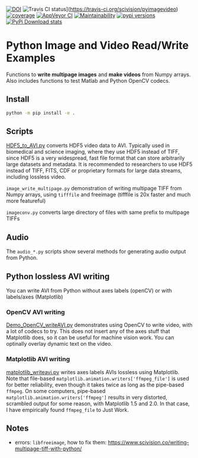 [![DOI](https://zenodo.org/badge/30741849.svg)](https://zenodo.org/badge/latestdoi/30741849)
 ![Travis CI status](https://travis-ci.org/scivision/pyimagevideo.svg?branch=master)](https://travis-ci.org/scivision/pyimagevideo)
[![coverage](https://coveralls.io/repos/github/scivision/pyimagevideo/badge.svg?branch=master)](https://coveralls.io/github/scivision/pyimagevideo?branch=master)
[![AppVeyor CI](https://ci.appveyor.com/api/projects/status/b55xigknwgd8m0y7?svg=true)](https://ci.appveyor.com/project/scivision/pyimagevideo)
[![Maintainability](https://api.codeclimate.com/v1/badges/f9bdbab86e37a3680cfe/maintainability)](https://codeclimate.com/github/scivision/pyimagevideo/maintainability)
[![pypi versions](https://img.shields.io/pypi/pyversions/pyimagevideo.svg)](https://pypi.python.org/pypi/pyimagevideo)
[![PyPi Download stats](http://pepy.tech/badge/pyimagevideo)](http://pepy.tech/project/pyimagevideo)

# Python Image and Video Read/Write Examples

Functions to **write multipage images** and **make videos** from Numpy arrays.
Also includes functions to test Matlab and Python OpenCV codecs.

## Install

```sh
python -m pip install -e .
```

## Scripts


[HDF5_to_AVI.py](./HDF5_to_AVI.py) converts HDF5 video data to AVI.
Typically used in biomedical and science imaging, where they use HDF5 instead of TIFF,
since HDF5 is a very widespread, fast file format that can store arbitrarily large datasets and metadata.
It is recommended to researchers to use HDF5 instead of TIFF, FITS, CDF or proprietary
formats for large data streams, including lossless video.

`image_write_multipage.py` demonstration of writing multipage TIFF from
Numpy arrays, using `tifffile` and freeimage (tifffile is 20x faster and
much more featureful)

`imageconv.py` converts large directory of files with same prefix to multipage TIFFs

## Audio

The `audio_*.py` scripts show several methods for generating audio
output from Python.

## Python lossless AVI writing

You can write AVI from Python without axes labels (openCV) or with labels/axes (Matplotlib)

### OpenCV AVI writing

[Demo_OpenCV_writeAVI.py](Demo_OpenCV_writeAVI.py) demonstrates using
OpenCV to write video, with a lot of codecs to try. This does not insert
any of the axes stuff that Matplotlib does, so it can be useful for
machine vision work. You can optinally overlay dynamic text on the
video.

### Matplotlib AVI writing

[matplotlib_writeavi.py](matplotlib_writeavi.py) writes axes labels
AVIs lossless using Matplotlib. Note that file-based
`matplotlib.animation.writers['ffmpeg_file']` is used for better
reliability, even though it takes twice as long as the pipe-based
`ffmpeg`. On some computers, pipe-based
`matplotlib.animation.writers['ffmpeg']` results in very distorted,
scrambled output for some reason, with Matplotlib 1.5 and 2.0. In that
case, I have empirically found `ffmpeg_file` to Just Work.

## Notes

-   errors: `libfreeimage`, how to fix them: https://www.scivision.co/writing-multipage-tiff-with-python/

